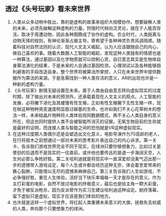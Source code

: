 ## 透过《头号玩家》看未来世界
1. 人类从众多动物中胜出，靠的是虚构的故事来组织大规模协作。想要破解人类的未来，必须先破解这种虚构的力量。狩猎时代倾向泛灵论，就在于人能否存活，取决于周遭动物，因此各种图腾成了协作的虚构。农业时代，人类脱离与动物天择的规则，有神论渐渐占据主导，寄希望于各种神灵负责风调雨顺。随着科技对自然法则的认识，现代人文主义崛起，认为人应该跟随自己的内心，做自己喜欢的事。随着大数据人工智能的崛起，发现这种人类独有的情感也是一种算法，通过基因以及化学物质就可以控制心灵，自已意志其实是生物体自身算法演化的结果，于是未来的人会通过基因检测，心理测试以及各种能够趋利避害的手段改造自身。整个世界将被算法所掌控，人只在未来世界中提供数据作为算法的来源。于是急需找到一种人类存活的意义，AR的出现也许是一种新的虚构力量。
2. 《头号玩家》剧情无疑设置在未来。属于人类由自由意志转向虚拟现实的过度时期，除了做出对未来的预测外，还承载着现在人文主义的观点。人工智能的发展，必将撇下进化及其缓慢有性生殖，正如有性生殖撇下无性生殖一样，现在硅这种物种突变速度明显胜过碳基的生命，也许如我们不关心花草树木的想法一样，未来硅晶片物种将人类体验视同数据模式，再不关心人类自身的意义所在，但这也同时提供人类不会被智能所消灭的证据，无氧生物目前的生存就是最好的证明，而连接人类与智能之间的恐怕就是VR这种虚拟现实。
3.  在这种过度期人类偶尔还是会塑造出文化意义，电影导演作为70高龄的老人，在行将就木之前想通过一部对未来的思考影片表达自己的内心诉求。第一关卡，告诉我们游戏世界完全不同于现实，在绿洲只要你够想象力，比如过关是使劲的后退而不是现实的一往直前，或许他也要传达的是退一步海阔天空，人生何必那么争抢好胜。第二关哈利迪就是将现实中一直深爱却没勇气迈出那一步的遗憾带入游戏设定，每个人生或许都会经历这种无奈，体会着至爱带来的撕心裂肺，只能借以无尽的遗憾来麻痹自己。第三关告诉我们人生如游戏，不必争强好胜，重在人生体验，活好当下快乐幸福每一天才是存在的意义。作为主打彩蛋的电影，自然不放过电影的终极意义，最后也是给主角一颗大彩蛋，才免于被反派枪杀，因为反派曾作为实习生建议哈利迪这种设定。剧终落幕，留下虚拟只是虚拟，现实才应该是我们体验的地方。
4.  也许就是这样一个虚拟世界，将扛起人类重建未来意义的大旗，拯救失去权威的人类，奔向那个只要想象力的绿洲。
